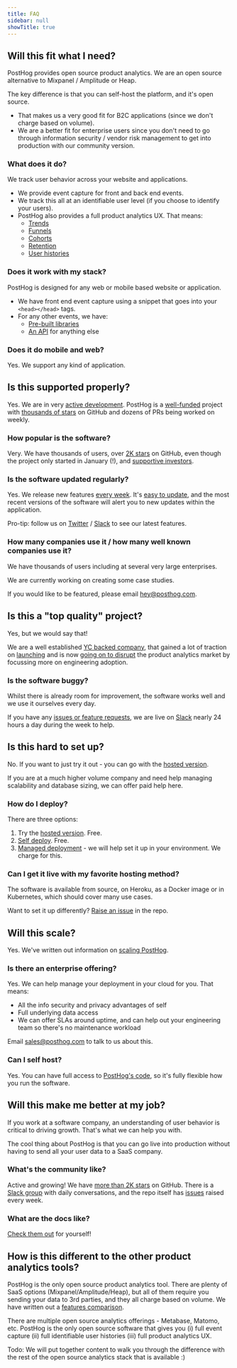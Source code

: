 ```yaml
---
title: FAQ
sidebar: null
showTitle: true
---
```


## Will this fit what I need?

PostHog provides open source product analytics. We are an open source alternative to Mixpanel / Amplitude or Heap.

The key difference is that you can self-host the platform, and it's open source.

* That makes us a very good fit for B2C applications (since we don't charge based on volume).
* We are a better fit for enterprise users since you don't need to go through information security / vendor risk management to get into production with our community version.

### What does it do?

We track user behavior across your website and applications.

* We provide event capture for front and back end events.
* We track this all at an identifiable user level (if you choose to identify your users).
* PostHog also provides a full product analytics UX. That means:
	* [Trends](/docs/features/trends)
	* [Funnels](/docs/features/funnels)
	* [Cohorts](/docs/features/cohorts)
	* [Retention](/docs/features/trends#trend-segmentation-by-stickiness)
	* [User histories](/docs/features/users)

### Does it work with my stack?

PostHog is designed for any web or mobile based website or application.

* We have front end event capture using a snippet that goes into your ```<head></head>``` tags.
* For any other events, we have:
	* [Pre-built libraries](/docs/integrations)
	* [An API](/docs/integrations/api) for anything else

### Does it do mobile and web?

Yes. We support any kind of application.

## Is this supported properly?

Yes. We are in very [active development](https://github.com/PostHog/posthog/graphs/commit-activity). PostHog is a [well-funded](/handbook/investors) project with [thousands of stars](https://github.com/PostHog/posthog/stargazers) on GitHub and dozens of PRs being worked on weekly.

### How popular is the software?

Very. We have thousands of users, over [2K stars](https://github.com/PostHog/posthog/stargazers) on GitHub, even though the project only started in January (!), and [supportive investors](/handbook/investors).

### Is the software updated regularly?

Yes. We release new features [every week](https://github.com/PostHog/posthog/graphs/commit-activity). It's [easy to update](docs/upgrading-posthog), and the most recent versions of the software will alert you to new updates within the application.

Pro-tip: follow us on [Twitter](https://twitter.com/PostHogHQ) / [Slack](https://join.slack.com/t/posthogusers/shared_invite/enQtOTY0MzU5NjAwMDY3LTc2MWQ0OTZlNjhkODk3ZDI3NDVjMDE1YjgxY2I4ZjI4MzJhZmVmNjJkN2NmMGJmMzc2N2U3Yjc3ZjI5NGFlZDQ) to see our latest features.

### How many companies use it / how many well known companies use it?

We have thousands of users including at several very large enterprises.

We are currently working on creating some case studies.

If you would like to be featured, please email hey@posthog.com.

## Is this a "top quality" project?

Yes, but we would say that!

We are a well established [YC backed company](https://www.ycombinator.com/companies/), that gained a lot of traction on [launching](https://news.ycombinator.com/item?id=22376732) and is now [going on to disrupt](/handbook/strategy) the product analytics market by focussing more on engineering adoption.

### Is the software buggy?

Whilst there is already room for improvement, the software works well and we use it ourselves every day.

If you have any [issues or feature requests](https://github.com/PostHog/posthog/issues), we are live on [Slack](https://join.slack.com/t/posthogusers/shared_invite/enQtOTY0MzU5NjAwMDY3LTc2MWQ0OTZlNjhkODk3ZDI3NDVjMDE1YjgxY2I4ZjI4MzJhZmVmNjJkN2NmMGJmMzc2N2U3Yjc3ZjI5NGFlZDQ) nearly 24 hours a day during the week to help.

## Is this hard to set up?

No. If you want to just try it out - you can go with the [hosted version](https://app.posthog.com/signup).

If you are at a much higher volume company and need help managing scalability and database sizing, we can offer paid help here.

### How do I deploy?

There are three options:

1. Try the [hosted version](https://app.posthog.com/signup). Free.
1. [Self deploy](/docs/deployment). Free.
1. [Managed deployment](mailto:sales@posthog.com) - we will help set it up in your environment. We charge for this.

### Can I get it live with my favorite hosting method?

The software is available from source, on Heroku, as a Docker image or in Kubernetes, which should cover many use cases.

Want to set it up differently? [Raise an issue](https://github.com/PostHog/posthog/issues) in the repo.

## Will this scale?

Yes. We've written out information on [scaling PostHog](/docs/scaling-posthog).

### Is there an enterprise offering?

Yes. We can help manage your deployment in your cloud for you. That means:

* All the info security and privacy advantages of self
* Full underlying data access
* We can offer SLAs around uptime, and can help out your engineering team so there's no maintenance workload

Email [sales@posthog.com](mailto:sales@posthog.com) to talk to us about this.

### Can I self host?

Yes. You can have full access to [PostHog's code](https://github.com/PostHog/posthog), so it's fully flexible how you run the software.

## Will this make me better at my job?

If you work at a software company, an understanding of user behavior is critical to driving growth. That's what we can help you with.

The cool thing about PostHog is that you can go live into production without having to send all your user data to a SaaS company.

### What's the community like?

Active and growing! We have [more than 2K stars](https://github.com/PostHog/posthog/stargazers) on GitHub. There is a [Slack group](https://join.slack.com/t/posthogusers/shared_invite/enQtOTY0MzU5NjAwMDY3LTc2MWQ0OTZlNjhkODk3ZDI3NDVjMDE1YjgxY2I4ZjI4MzJhZmVmNjJkN2NmMGJmMzc2N2U3Yjc3ZjI5NGFlZDQ) with daily conversations, and the repo itself has [issues](https://github.com/PostHog/posthog/issues) raised every week.

### What are the docs like?

[Check them out](/docs) for yourself!

## How is this different to the other product analytics tools?

PostHog is the only open source product analytics tool. There are plenty of SaaS options (Mixpanel/Amplitude/Heap), but all of them require you sending your data to 3rd parties, and they all charge based on volume. We have written out a [features comparison](/product-features).

There are multiple open source analytics offerings - Metabase, Matomo, etc. PostHog is the only open source software that gives you (i) full event capture (ii) full identifiable user histories (iii) full product analytics UX.

Todo: We will put together content to walk you through the difference with the rest of the open source analytics stack that is available :)